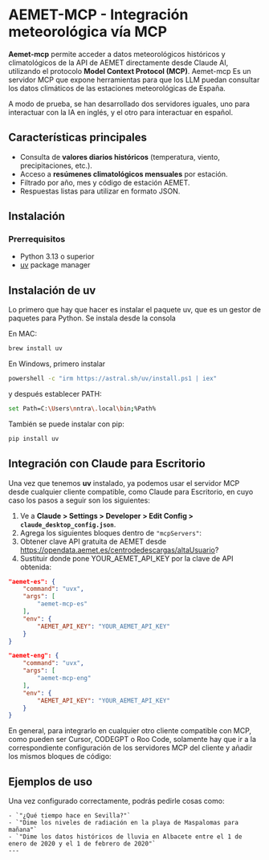 
# AEMET-MCP - Integración meteorológica vía MCP

**Aemet-mcp** permite acceder a datos meteorológicos históricos y climatológicos de la API de AEMET directamente desde Claude AI, utilizando el protocolo **Model Context Protocol (MCP)**.
Aemet-mcp Es un servidor MCP que expone herramientas para que los LLM 
puedan consultar los datos climáticos de las estaciones meteorológicas de España.

A modo de prueba, se han desarrollado dos servidores iguales, uno para interactuar con la IA en inglés, 
y el otro para interactuar en español.

## Características principales

- Consulta de **valores diarios históricos** (temperatura, viento, precipitaciones, etc.).
- Acceso a **resúmenes climatológicos mensuales** por estación.
- Filtrado por año, mes y código de estación AEMET.
- Respuestas listas para utilizar en formato JSON.

## Instalación

### Prerrequisitos

- Python 3.13 o superior
- [uv](https://docs.astral.sh/uv/getting-started/installation/)  package manager

## Instalación de uv

Lo primero que hay que hacer es instalar el paquete uv, que es un gestor de paquetes para Python.
Se instala desde la consola

En MAC: 
```bash
brew install uv
```

En Windows, primero instalar
```bash
powershell -c "irm https://astral.sh/uv/install.ps1 | iex"
``` 

y después establecer PATH:
```bash
set Path=C:\Users\nntra\.local\bin;%Path%
``` 

También se puede instalar con pip:
```bash
pip install uv
``` 

## Integración con Claude para Escritorio

Una vez que tenemos **uv** instalado, ya podemos usar el servidor MCP desde cualquier cliente compatible, 
como Claude para Escritorio, en cuyo caso los pasos a seguir son los siguientes:

1. Ve a **Claude > Settings > Developer > Edit Config > `claude_desktop_config.json`**.
2. Agrega los siguientes bloques dentro de `"mcpServers"`:
3. Obtener clave API gratuita de AEMET desde https://opendata.aemet.es/centrodedescargas/altaUsuario?
4. Sustituir donde pone YOUR_AEMET_API_KEY por la clave de API obtenida:

```json
"aemet-es": {
    "command": "uvx",
    "args": [
        "aemet-mcp-es"
    ],
    "env": {
        "AEMET_API_KEY": "YOUR_AEMET_API_KEY"
    }
}

"aemet-eng": {
    "command": "uvx",
    "args": [
        "aemet-mcp-eng"
    ],
    "env": {
        "AEMET_API_KEY": "YOUR_AEMET_API_KEY"
    }
}
```
En general, para integrarlo en cualquier otro cliente compatible con MCP, como pueden ser Cursor, 
CODEGPT o Roo Code, solamente hay que ir a la correspondiente configuración de 
los servidores MCP del cliente y añadir los mismos bloques de código:


## Ejemplos de uso

Una vez configurado correctamente, podrás pedirle cosas como:
```
- `"¿Qué tiempo hace en Sevilla?"`
- `"Dime los niveles de radiación en la playa de Maspalomas para mañana"`
- `"Dime los datos históricos de lluvia en Albacete entre el 1 de enero de 2020 y el 1 de febrero de 2020"`
---
